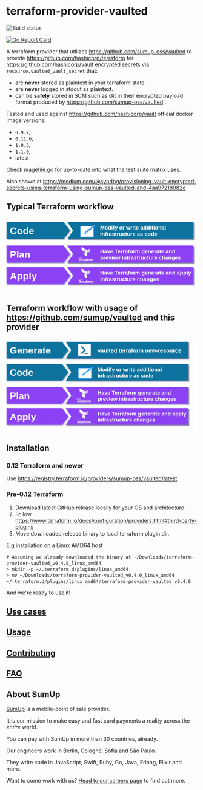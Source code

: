 # terraform-provider-vaulted

![Build status](https://github.com/sumup-oss/terraform-provider-vaulted/workflows/CI/badge.svg)

[![Go Report Card](https://goreportcard.com/badge/github.com/sumup-oss/terraform-provider-vaulted)](https://goreportcard.com/report/github.com/sumup-oss/terraform-provider-vaulted)

A terraform provider that utilizes https://github.com/sumup-oss/vaulted to provide 
 https://github.com/hashicorp/terraform for https://github.com/hashicorp/vault encrypted secrets via 
  `resource.vaulted_vault_secret` that:
  
* are **never** stored as plaintext in your terraform state.
* are **never** logged in stdout as plaintext.
* can be **safely** stored in SCM such as Git in their encrypted payload format produced by https://github.com/sumup-oss/vaulted .

Tested and used against https://github.com/hashicorp/vault official docker image versions:

* `0.9.x`,
* `0.11.6`,
* `1.0.3`,
* `1.1.0`,
* latest

Check [magefile.go](./magefile.go) for up-to-date info what the test suite matrix uses.

Also shown at https://medium.com/@syndbg/provisioning-vault-encrypted-secrets-using-terraform-using-sumup-oss-vaulted-and-4aa9721d082c

## Typical Terraform workflow

![Typical terraform workflow](./.github/terraform-flow.png)

## Terraform workflow with usage of https://github.com/sumup/vaulted and this provider

![Terraform workflow with vaulted](./.github/terraform-flow-vaulted.png)

## Installation

### 0.12 Terraform and newer

Use https://registry.terraform.io/providers/sumup-oss/vaulted/latest

### Pre-0.12 Terraform

1. Download latest GitHub release locally for your OS and architecture.
2. Follow https://www.terraform.io/docs/configuration/providers.html#third-party-plugins
3. Move downloaded release binary to local terraform plugin dir.

E.g installation on a Linux AMD64 host

```
# Assuming we already downloaded the binary at ~/Downloads/terraform-provider-vaulted_v0.4.0_linux_amd64
> mkdir -p ~/.terraform.d/plugins/linux_amd64
> mv ~/Downloads/terraform-provider-vaulted_v0.4.0_linux_amd64 ~/.terraform.d/plugins/linux_amd64/terraform-provider-vaulted_v0.4.0
```

And we're ready to use it!

## [Use cases](./USE_CASES.md)

## [Usage](./USAGE.md)

## [Contributing](./CONTRIBUTING.md)

## [FAQ](./FAQ.md)

## About SumUp

[SumUp](https://sumup.com) is a mobile-point of sale provider.

It is our mission to make easy and fast card payments a reality across the *entire* world. 

You can pay with SumUp in more than 30 countries, already. 

Our engineers work in Berlin, Cologne, Sofia and Sāo Paulo. 

They write code in JavaScript, Swift, Ruby, Go, Java, Erlang, Elixir and more. 

Want to come work with us? [Head to our careers page](https://sumup.com/careers) to find out more.
